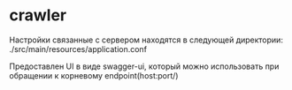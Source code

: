 # crawler

Настройки связанные с сервером находятся в следующей директории: ./src/main/resources/application.conf

Предоставлен UI в виде swagger-ui, который можно использовать при обращении к корневому endpoint(host:port/)
